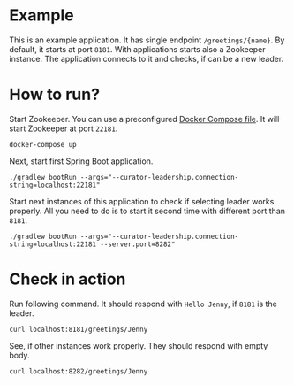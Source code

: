 # Example

This is an example application. It has single endpoint `/greetings/{name}`.
By default, it starts at port `8181`. With applications starts also a Zookeeper instance.
The application connects to it and checks, if can be a new leader.

# How to run?

Start Zookeeper. You can use a preconfigured [Docker Compose file](./docker-compose.yaml). 
It will start Zookeeper at port `22181`.

```shell script
docker-compose up
```

Next, start first Spring Boot application.

```shell script
./gradlew bootRun --args="--curator-leadership.connection-string=localhost:22181"
```

Start next instances of this application 
to check if selecting leader works properly. All you need to do
is to start it second time with different port than `8181`.

```shell script
./gradlew bootRun --args="--curator-leadership.connection-string=localhost:22181 --server.port=8282"
```

# Check in action

Run following command. It should respond with ```Hello Jenny```, if `8181` is the leader.

```shell script
curl localhost:8181/greetings/Jenny
```

See, if other instances work properly. They should respond with empty body.

```shell script
curl localhost:8282/greetings/Jenny
```